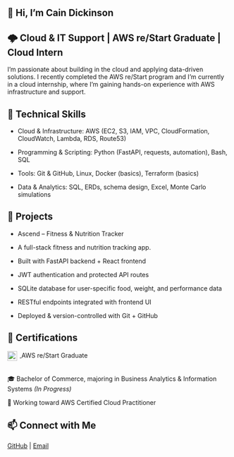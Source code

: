 ## 👋 Hi, I’m Cain Dickinson

## 🌩️ Cloud & IT Support | AWS re/Start Graduate | Cloud Intern

I’m passionate about building in the cloud and applying data-driven solutions. I recently completed the AWS re/Start program and I’m currently in a cloud internship, where I’m gaining hands-on experience with AWS infrastructure and support.

## 🔧 Technical Skills

- Cloud & Infrastructure: AWS (EC2, S3, IAM, VPC, CloudFormation, CloudWatch, Lambda, RDS, Route53)

- Programming & Scripting: Python (FastAPI, requests, automation), Bash, SQL

- Tools: Git & GitHub, Linux, Docker (basics), Terraform (basics)

- Data & Analytics: SQL, ERDs, schema design, Excel, Monte Carlo simulations

## 🚀 Projects
- Ascend – Fitness & Nutrition Tracker

- A full-stack fitness and nutrition tracking app.

- Built with FastAPI backend + React frontend

- JWT authentication and protected API routes

- SQLite database for user-specific food, weight, and performance data

- RESTful endpoints integrated with frontend UI

- Deployed & version-controlled with Git + GitHub


## 📜 Certifications  

<a href="https://www.credly.com/badges/b55112fc-fd37-4006-93bd-9efa12db5ed7/public_url">
  <img src="https://images.credly.com/size/80x80/images/44e2c252-5d19-4574-9646-005f7225bf53/image.png" alt="AWS re/Start Graduate" width="22" style="vertical-align:middle; margin-right:6px;" />
</a>
AWS re/Start Graduate  
<br> <br>

🎓 Bachelor of Commerce, majoring in Business Analytics & Information Systems *(In Progress)*  

🎯 Working toward AWS Certified Cloud Practitioner  


## 📫 Connect with Me  
[GitHub](https://github.com/Cain-d) | [Email](mailto:cain.j.dickinson@gmail.com)




